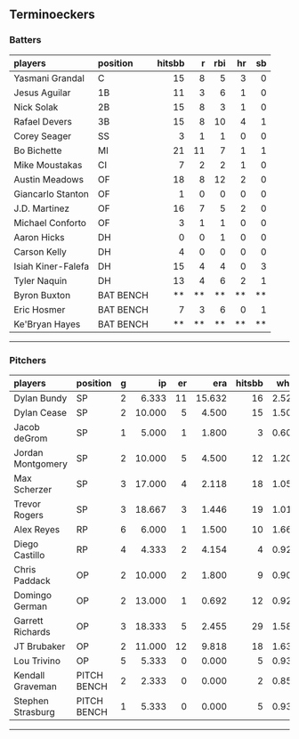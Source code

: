 ## Terminoeckers

### Batters

 
|players            |position  | hitsbb|  r| rbi| hr| sb| 
|:------------------|:---------|------:|--:|---:|--:|--:| 
|Yasmani Grandal    |C         |     15|  8|   5|  3|  0| 
|Jesus Aguilar      |1B        |     11|  3|   6|  1|  0| 
|Nick Solak         |2B        |     15|  8|   3|  1|  0| 
|Rafael Devers      |3B        |     15|  8|  10|  4|  1| 
|Corey Seager       |SS        |      3|  1|   1|  0|  0| 
|Bo Bichette        |MI        |     21| 11|   7|  1|  1| 
|Mike Moustakas     |CI        |      7|  2|   2|  1|  0| 
|Austin Meadows     |OF        |     18|  8|  12|  2|  0| 
|Giancarlo Stanton  |OF        |      1|  0|   0|  0|  0| 
|J.D. Martinez      |OF        |     16|  7|   5|  2|  0| 
|Michael Conforto   |OF        |      3|  1|   1|  0|  0| 
|Aaron Hicks        |DH        |      0|  0|   1|  0|  0| 
|Carson Kelly       |DH        |      4|  0|   0|  0|  0| 
|Isiah Kiner-Falefa |DH        |     15|  4|   4|  0|  3| 
|Tyler Naquin       |DH        |     13|  4|   6|  2|  1| 
|Byron Buxton       |BAT BENCH |     **| **|  **| **| **| 
|Eric Hosmer        |BAT BENCH |      7|  3|   6|  0|  1| 
|Ke'Bryan Hayes     |BAT BENCH |     **| **|  **| **| **| 


* * *

### Pitchers

 
|players           |position    |  g|     ip| er|    era| hitsbb|  whip| so|  w| sv| 
|:-----------------|:-----------|--:|------:|--:|------:|------:|-----:|--:|--:|--:| 
|Dylan Bundy       |SP          |  2|  6.333| 11| 15.632|     16| 2.526|  5|  0|  0| 
|Dylan Cease       |SP          |  2| 10.000|  5|  4.500|     15| 1.500|  9|  0|  0| 
|Jacob deGrom      |SP          |  1|  5.000|  1|  1.800|      3| 0.600|  9|  0|  0| 
|Jordan Montgomery |SP          |  2| 10.000|  5|  4.500|     12| 1.200| 15|  0|  0| 
|Max Scherzer      |SP          |  3| 17.000|  4|  2.118|     18| 1.059| 24|  2|  0| 
|Trevor Rogers     |SP          |  3| 18.667|  3|  1.446|     19| 1.018| 20|  2|  0| 
|Alex Reyes        |RP          |  6|  6.000|  1|  1.500|     10| 1.667| 10|  0|  4| 
|Diego Castillo    |RP          |  4|  4.333|  2|  4.154|      4| 0.923|  6|  1|  1| 
|Chris Paddack     |OP          |  2| 10.000|  2|  1.800|      9| 0.900|  8|  1|  0| 
|Domingo German    |OP          |  2| 13.000|  1|  0.692|     12| 0.923| 11|  2|  0| 
|Garrett Richards  |OP          |  3| 18.333|  5|  2.455|     29| 1.582| 13|  2|  0| 
|JT Brubaker       |OP          |  2| 11.000| 12|  9.818|     18| 1.636| 10|  0|  0| 
|Lou Trivino       |OP          |  5|  5.333|  0|  0.000|      5| 0.938|  2|  1|  0| 
|Kendall Graveman  |PITCH BENCH |  2|  2.333|  0|  0.000|      2| 0.857|  1|  0|  1| 
|Stephen Strasburg |PITCH BENCH |  1|  5.333|  0|  0.000|      5| 0.938|  4|  1|  0| 


* * *


